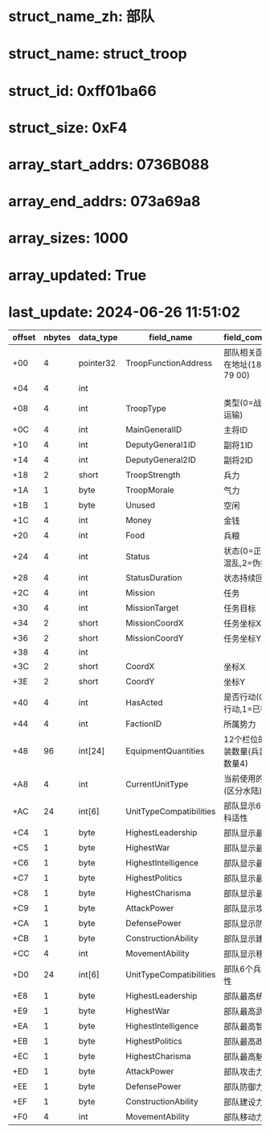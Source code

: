 # struct_name_zh: 部队
# struct_name: struct_troop
# struct_id: 0xff01ba66
# struct_size: 0xF4
# array_start_addrs: 0736B088
# array_end_addrs: 073a69a8
# array_sizes: 1000
# array_updated: True
# last_update: 2024-06-26 11:51:02

| offset | nbytes | data_type | field_name              | field_comment                     |
| ------ | ------ | --------- | ----------------------- | --------------------------------- |
| +00    | 4      | pointer32 | TroopFunctionAddress    | 部队相关函数所在地址(18 CC 79 00) |
| +04    | 4      | int       |                         |                                   |
| +08    | 4      | int       | TroopType               | 类型(0=战斗,1=运输)               |
| +0C    | 4      | int       | MainGeneralID           | 主将ID                            |
| +10    | 4      | int       | DeputyGeneral1ID        | 副将1ID                           |
| +14    | 4      | int       | DeputyGeneral2ID        | 副将2ID                           |
| +18    | 2      | short     | TroopStrength           | 兵力                              |
| +1A    | 1      | byte      | TroopMorale             | 气力                              |
| +1B    | 1      | byte      | Unused                  | 空闲                              |
| +1C    | 4      | int       | Money                   | 金钱                              |
| +20    | 4      | int       | Food                    | 兵粮                              |
| +24    | 4      | int       | Status                  | 状态(0=正常,1=混乱,2=伪报)        |
| +28    | 4      | int       | StatusDuration          | 状态持续回合                      |
| +2C    | 4      | int       | Mission                 | 任务                              |
| +30    | 4      | int       | MissionTarget           | 任务目标                          |
| +34    | 2      | short     | MissionCoordX           | 任务坐标X                         |
| +36    | 2      | short     | MissionCoordY           | 任务坐标Y                         |
| +38    | 4      | int       |                         |                                   |
| +3C    | 2      | short     | CoordX                  | 坐标X                             |
| +3E    | 2      | short     | CoordY                  | 坐标Y                             |
| +40    | 4      | int       | HasActed                | 是否行动(0=未行动,1=已行动)       |
| +44    | 4      | int       | FactionID               | 所属势力                          |
| +48    | 96     | int[24]   | EquipmentQuantities     | 12个栏位的兵装数量(兵装4 + 数量4) |
| +A8    | 4      | int       | CurrentUnitType         | 当前使用的兵种(区分水陆)          |
| +AC    | 24     | int[6]    | UnitTypeCompatibilities | 部队显示6个兵科适性               |
| +C4    | 1      | byte      | HighestLeadership       | 部队显示最高统                    |
| +C5    | 1      | byte      | HighestWar              | 部队显示最高武                    |
| +C6    | 1      | byte      | HighestIntelligence     | 部队显示最高智                    |
| +C7    | 1      | byte      | HighestPolitics         | 部队显示最高政                    |
| +C8    | 1      | byte      | HighestCharisma         | 部队显示最高魅                    |
| +C9    | 1      | byte      | AttackPower             | 部队显示攻击力                    |
| +CA    | 1      | byte      | DefensePower            | 部队显示防御力                    |
| +CB    | 1      | byte      | ConstructionAbility     | 部队显示建设力                    |
| +CC    | 4      | int       | MovementAbility         | 部队显示移动力                    |
| +D0    | 24     | int[6]    | UnitTypeCompatibilities | 部队6个兵科适性                   |
| +E8    | 1      | byte      | HighestLeadership       | 部队最高统                        |
| +E9    | 1      | byte      | HighestWar              | 部队最高武                        |
| +EA    | 1      | byte      | HighestIntelligence     | 部队最高智                        |
| +EB    | 1      | byte      | HighestPolitics         | 部队最高政                        |
| +EC    | 1      | byte      | HighestCharisma         | 部队最高魅                        |
| +ED    | 1      | byte      | AttackPower             | 部队攻击力                        |
| +EE    | 1      | byte      | DefensePower            | 部队防御力                        |
| +EF    | 1      | byte      | ConstructionAbility     | 部队建设力                        |
| +F0    | 4      | int       | MovementAbility         | 部队移动力                        |


